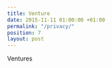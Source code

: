 ```yaml
---
title: Venture
date: 2015-11-11 01:00:00 +01:00
permalink: "/privacy/"
position: 7
layout: post
---
```


Ventures
